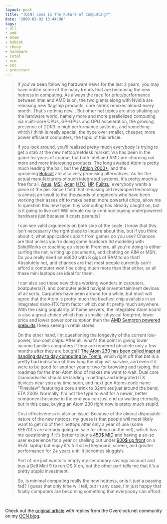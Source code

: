 ```yaml
---
layout: post
title: "[OCN] Less is The Future of Computing?"
date: '2009-02-02 13:44:06'
tags:
- all
- amd
- atom
- bobcat
- cheap
- hardware
- intel
- ocn
- onc
- processor
---
```


<blockquote>If you've been following hardware news for the last 2 years, you may have notice some of the many trends that are becoming the new hotness in computing. As always the race for price/performance between Intel and AMD is on, the two giants along with Nvidia are releasing new flagship products, core shrink remixes almost every month. That's nothing new... But other hot topics are also shaking up the hardware world, namely more and more parallelized computing via multi-core CPUs, GP-GPUs and GPU acceleration, the growing presence of DDR3 in high performance systems, and something which I think is really special, the hype over smaller, cheaper, more power efficient computers, the topic of this article. 

If you look around, you'll realized pretty much everybody is trying to get a stab at the new nettop/netdesk market: Via has been in the game for years of course, but both Intel and AMD are churning out more and more interesting products. The long awaited Atom is pretty much leading the ball, but the <a href="http://www.overclock.net/hardware-news/372854-thg-amd-athlon-2000-8w-tdp.html" target="_blank">Athlon 2000+</a>, and the upcoming <a href="http://www.overclock.net/hardware-news/390103-xbitlabs-amd-bobcat-alive-despite-rumors.html" target="_blank">Bobcat</a> are also very promising alternatives. As for the actual manufacturers of such integrated systems, it's pretty much a free for all. <a href="http://eeepc.asus.com/global/" target="_blank">Asus</a>, <a href="http://en.wikipedia.org/wiki/MSI_Wind" target="_blank">MSI</a>, <a href="http://en.wikipedia.org/wiki/Aspire_One" target="_blank">Acer</a>, <a href="http://www.htc.com/www/product.aspx?id=596" target="_blank">HTC</a>, <a href="http://h40059.www4.hp.com/hp2133/" target="_blank">HP</a>, <a href="http://store.shopfujitsu.com/ca/EcomCA/buildseriesbean.do?series=U810" target="_blank">Fujitsu</a>, everybody wants a piece of the pie. Since I find that releasing old revamped technology is almost an insult to the thousands of engineers who have been working their asses off to make better, more powerful chips, allow me to question this new hype: tiny computing has already caught on, but is it going to live on? Will people really continue buying underpowered hardware just because it costs peanuts? 

I can see valid arguments on both side of the scale. I know that this isn't necessarily the right place to inquire about this, but if you think about it, what applications apart from games do you use? Chances are that unless you're doing some hardcore 3d modeling with SolidWorks or touching up video in Premiere, all you're doing is either surfing the net, writing up documents, and chatting on AIM or MSN. Do you really need an e8600 with 8 gigs of RAM to do that? Absolutely not, and chances are that most people currently can't afford a computer won't be doing much more than that either, so all these mini laptops are ideal for them.

I can also see those new chips working wonders in carputers, boatputers(?), and computer aided navigation/entertainment devices of all sorts. Carputers have been around for a while, but most will agree that the Atom is pretty much the beefiest chip available in an integrated nano-ITX form factor which can fit pretty much anywhere. With the rising popularity of home servers, the integrated Atom board is also a great choice which has a smaller physical footprint, lower price and lower power consumption then the <a href="http://www.futureshop.ca/catalog/proddetail.asp?sku_id=0665000FS10098355&amp;atab=&amp;spviewed=&amp;newlang=EN&amp;logon=&amp;langid=FR" target="_blank">AMD Sempron powered prebuilts</a> I keep seeing in retail stores. 

On the other hand, I'm questioning the longevity of the current low-power, low-cost chips. After all, what's the point in giving lower income families computers if they are rendered obsolete only a few months after they are bought? <a href="http://www.tomshardware.com/reviews/Intel-Atom-Efficient,1981-18.html" target="_blank">The Atom 230 has been called inapt at handling day to day computing by Tom's</a>, which right off that bat is a pretty bad indication of how long the chip will survive, and even if it were to be good for another year or two for browsing and typing, the roadmap for the Intel Atom kind of makes me want to wait. Dual core Diamondvilles should be landing in nettops and integrated ITX devices near you any time soon, and next gen Atoms code name "Pineview" featuring a core shrink to 32nm are just around the bend, ETA 2009. Normally, I'm not the type to wait for a newer, better component because in the end you can just end up waiting eternally, but in this case, buying an Atom 230 right now is pretty much stupid.

Cost effectiveness is also an issue. Because of the almost disposable nature of the new nettops, my guess is that people will most likely want to get rid of their nettops after only a year of use (some EEE701's are already going on sale for cheap on the net), which has me questioning if it's better to buy a <a href="http://www.newegg.ca/Product/Product.aspx?Item=N82E16834220367" target="_blank">450$ MID</a> and having a so-so user experience for a year or shelling out under <a href="http://www1.ca.dell.com/content/products/productdetails.aspx/laptop-inspiron-13?c=ca&amp;cs=cadhs1&amp;l=en&amp;s=dhs" target="_blank">900$ up front</a> on a REAL laptop but enjoy it's full sized keyboard, screen, and greater performance for 2+ years until it becomes sluggish.

Part of me just wants to empty my secondary savings account and buy a Dell Mini 9 to run OS X on, but the other part tells me that it's a pretty stupid investment. 

So, is minimal computing really the new hotness, or is it just a passing fad? I guess that only time will tell, but in any case, I'm just happy that finally computers are becoming something that everybody can afford.</blockquote>
 

Check out the <a href="http://www.overclock.net/blogs/max302/675-less-future-computing.html">original article</a> with replies from the Overclock.net community on my <a href="http://www.overclock.net/blogs/max302/">OCN blog</a>.